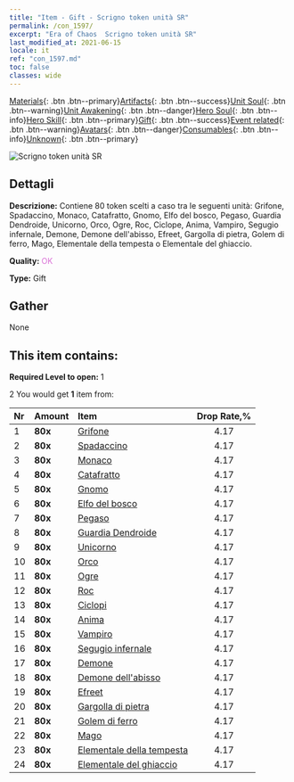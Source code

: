 ```yaml
---
title: "Item - Gift - Scrigno token unità SR"
permalink: /con_1597/
excerpt: "Era of Chaos  Scrigno token unità SR"
last_modified_at: 2021-06-15
locale: it
ref: "con_1597.md"
toc: false
classes: wide
---
```

 [Materials](/ItemsIT/){: .btn .btn--primary}[Artifacts](/ItemsIT/Artifacts/){: .btn .btn--success}[Unit Soul](/ItemsIT/UnitSoul/){: .btn .btn--warning}[Unit Awakening](/ItemsIT/UnitAwakening/){: .btn .btn--danger}[Hero Soul](/ItemsIT/HeroSoul/){: .btn .btn--info}[Hero Skill](/ItemsIT/HeroSkill/){: .btn .btn--primary}[Gift](/ItemsIT/Gift/){: .btn .btn--success}[Event related](/ItemsIT/Events/){: .btn .btn--warning}[Avatars](/ItemsIT/Avatars/){: .btn .btn--danger}[Consumables](/ItemsIT/Consumables/){: .btn .btn--info}[Unknown](/ItemsIT/Unknown/){: .btn .btn--primary}

 ![Scrigno token unità SR](/images/t/i_907209.png)

## Dettagli
 **Descrizione:** Contiene 80 token scelti a caso tra le seguenti unità: Grifone, Spadaccino, Monaco, Catafratto, Gnomo, Elfo del bosco, Pegaso, Guardia Dendroide, Unicorno, Orco, Ogre, Roc, Ciclope, Anima, Vampiro, Segugio infernale, Demone, Demone dell'abisso, Efreet, Gargolla di pietra, Golem di ferro, Mago, Elementale della tempesta o Elementale del ghiaccio.

 **Quality:** <span style="color: #DA70D6">OK</span>

 **Type:** Gift

## Gather

  None

## This item contains:

 **Required Level to open:** 1

 2 You would get **1** item  from:

  | Nr | Amount |     Item    | Drop Rate,% |
  |:---|:-------|:------------|:---------:|
  | 1 |  **80x** | [Grifone](/ItemsIT/unt_192/) | 4.17 | 
  | 2 |  **80x** | [Spadaccino](/ItemsIT/unt_193/) | 4.17 | 
  | 3 |  **80x** | [Monaco](/ItemsIT/unt_194/) | 4.17 | 
  | 4 |  **80x** | [Catafratto](/ItemsIT/unt_195/) | 4.17 | 
  | 5 |  **80x** | [Gnomo](/ItemsIT/unt_200/) | 4.17 | 
  | 6 |  **80x** | [Elfo del bosco](/ItemsIT/unt_201/) | 4.17 | 
  | 7 |  **80x** | [Pegaso](/ItemsIT/unt_202/) | 4.17 | 
  | 8 |  **80x** | [Guardia Dendroide](/ItemsIT/unt_203/) | 4.17 | 
  | 9 |  **80x** | [Unicorno](/ItemsIT/unt_204/) | 4.17 | 
  | 10 |  **80x** | [Orco](/ItemsIT/unt_219/) | 4.17 | 
  | 11 |  **80x** | [Ogre](/ItemsIT/unt_220/) | 4.17 | 
  | 12 |  **80x** | [Roc](/ItemsIT/unt_221/) | 4.17 | 
  | 13 |  **80x** | [Ciclopi](/ItemsIT/unt_222/) | 4.17 | 
  | 14 |  **80x** | [Anima](/ItemsIT/unt_210/) | 4.17 | 
  | 15 |  **80x** | [Vampiro](/ItemsIT/unt_211/) | 4.17 | 
  | 16 |  **80x** | [Segugio infernale](/ItemsIT/unt_228/) | 4.17 | 
  | 17 |  **80x** | [Demone](/ItemsIT/unt_229/) | 4.17 | 
  | 18 |  **80x** | [Demone dell'abisso](/ItemsIT/unt_230/) | 4.17 | 
  | 19 |  **80x** | [Efreet](/ItemsIT/unt_231/) | 4.17 | 
  | 20 |  **80x** | [Gargolla di pietra](/ItemsIT/unt_236/) | 4.17 | 
  | 21 |  **80x** | [Golem di ferro](/ItemsIT/unt_237/) | 4.17 | 
  | 22 |  **80x** | [Mago](/ItemsIT/unt_238/) | 4.17 | 
  | 23 |  **80x** | [Elementale della tempesta](/ItemsIT/unt_263/) | 4.17 | 
  | 24 |  **80x** | [Elementale del ghiaccio](/ItemsIT/unt_264/) | 4.17 | 
